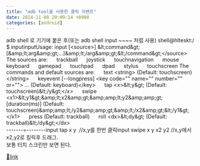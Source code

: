 ```yaml
---
title: "adb tool을 사용한 클릭 이벤트"
date: 2014-11-08 20:09:14 +0900
categories: [android]
---
```


adb shell 로 기기에 붙은 후(또는 adb shell input ~~~~ 처럼 사용)  &#xD;
shell@hlteskt:/ $ inputinputUsage: input [&lt;source&gt;] &amp;lt;command&amp;gt; [&amp;amp;lt;arg&amp;amp;gt;...]&amp;amp;lt;/arg&amp;amp;gt;&amp;lt;/command&amp;gt;&lt;/source&gt;  &#xD;
The sources are:      trackball      joystick      touchnavigation      mouse      keyboard      gamepad      touchpad      dpad      stylus      touchscreen  &#xD;
The commands and default sources are:      text &lt;string&gt; (Default: touchscreen)&lt;/string&gt;      keyevent [--longpress] &lt;key code="" name="" number="" or=""&gt; ... (Default: keyboard)&lt;/key&gt;      tap &lt;x&gt;&amp;lt;y&amp;gt; (Default: touchscreen)&amp;lt;/y&amp;gt;&lt;/x&gt;      swipe &lt;x1&gt;&amp;lt;y1&amp;gt;&amp;amp;lt;x2&amp;amp;gt;&amp;amp;amp;lt;y2&amp;amp;amp;gt; [duration(ms)] (Default: touchscreen)&amp;amp;amp;lt;/y2&amp;amp;amp;gt;&amp;amp;lt;/x2&amp;amp;gt;&amp;lt;/y1&amp;gt;&lt;/x1&gt;      press (Default: trackball)      roll &lt;dx&gt;&amp;lt;dy&amp;gt; (Default: trackball)&amp;lt;/dy&amp;gt;&lt;/dx&gt;  
-------=--------input tap x y  //x,y를 한번 클릭input swipe x y x2 y2 //x,y에서 x2,y2로 킬릭후 드래그.  
보통 터치 스크린만 보면 된다.  
  



[🔗link](http://www.mins01.com/mh/tech/read/906)